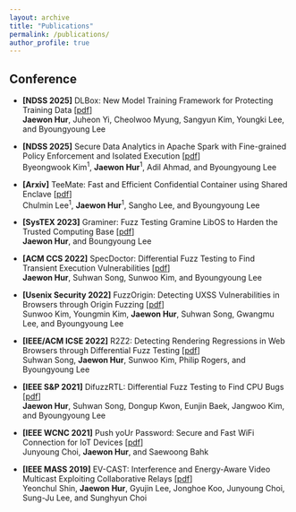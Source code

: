 ```yaml
---
layout: archive
title: "Publications"
permalink: /publications/
author_profile: true
---
```


## Conference

* **[NDSS 2025]** DLBox: New Model Training Framework for Protecting Training Data [[pdf](https://jaewonhur.github.io/files/jwhur-dlbox.pdf)]\
    **Jaewon Hur**, Juheon Yi, Cheolwoo Myung, Sangyun Kim, Youngki Lee, and Byoungyoung Lee

* **[NDSS 2025]** Secure Data Analytics in Apache Spark with Fine-grained Policy Enforcement and Isolated Execution [[pdf](https://jaewonhur.github.io/files/jwhur-laputa.pdf)]\
    Byeongwook Kim<sup>1</sup>, **Jaewon Hur**<sup>1</sup>, Adil Ahmad, and Byoungyoung Lee

* **[Arxiv]** TeeMate: Fast and Efficient Confidential Container using Shared Enclave [[pdf](https://jaewonhur.github.io/files/jwhur-teemate.pdf)]\
    Chulmin Lee<sup>1</sup>, **Jaewon Hur**<sup>1</sup>, Sangho Lee, and Byoungyoung Lee

* **[SysTEX 2023]** Graminer: Fuzz Testing Gramine LibOS to Harden the Trusted Computing Base [[pdf](https://jaewonhur.github.io/files/jwhur-graminer.pdf)]\
    **Jaewon Hur**, and Boungyoung Lee

* **[ACM CCS 2022]** SpecDoctor: Differential Fuzz Testing to Find Transient Execution Vulnerabilities [[pdf](https://jaewonhur.github.io/files/jwhur-specdoctor.pdf)]\
    **Jaewon Hur**, Suhwan Song, Sunwoo Kim, and Byoungyoung Lee
    
* **[Usenix Security 2022]** FuzzOrigin: Detecting UXSS Vulnerabilities in Browsers through Origin Fuzzing [[pdf](https://jaeonhur.github.io/files/swkim-fuzzorigin.pdf)]\
    Sunwoo Kim, Youngmin Kim, **Jaewon Hur**, Suhwan Song, Gwangmu Lee, and Byoungyoung Lee
    
* **[IEEE/ACM ICSE 2022]** R2Z2: Detecting Rendering Regressions in Web Browsers through Differential Fuzz Testing [[pdf](https://jaeonhur.github.io/files/shsong-r2z2.pdf)]\
    Suhwan Song, **Jaewon Hur**, Sunwoo Kim, Philip Rogers, and Byoungyoung Lee
    
* **[IEEE S&P 2021]** DifuzzRTL: Differential Fuzz Testing to Find CPU Bugs [[pdf](https://jaewonhur.github.io/files/jwhur-difuzzrtl.pdf)]\
    **Jaewon Hur**, Suhwan Song, Dongup Kwon, Eunjin Baek, Jangwoo Kim, and Byoungyoung Lee
    
* **[IEEE WCNC 2021]** Push yoUr Password: Secure and Fast WiFi Connection for IoT Devices [[pdf](https://jaewonhur.github.io/files/jychoi-pup.pdf)]\
    Junyoung Choi, **Jaewon Hur**, and Saewoong Bahk
    
* **[IEEE MASS 2019]** EV-CAST: Interference and Energy-Aware Video Multicast Exploiting Collaborative Relays [[pdf](https://jaewonhur.github.io/files/ycshin-evcast.pdf)]\
    Yeonchul Shin, **Jaewon Hur**, Gyujin Lee, Jonghoe Koo, Junyoung Choi, Sung-Ju Lee, and Sunghyun Choi
